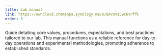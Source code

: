 ```yaml
---
title: Lab manual
link: https://owncloud.cromanpa.synology.me/s/QAVUvs59c8VPffF
order: 3
---
```


Guide detailing core values, procedures, expectations, and best practices tailored to our lab. This manual functions as a reliable reference for day-to-day operations and experimental methodologies, promoting adherence to established standards.